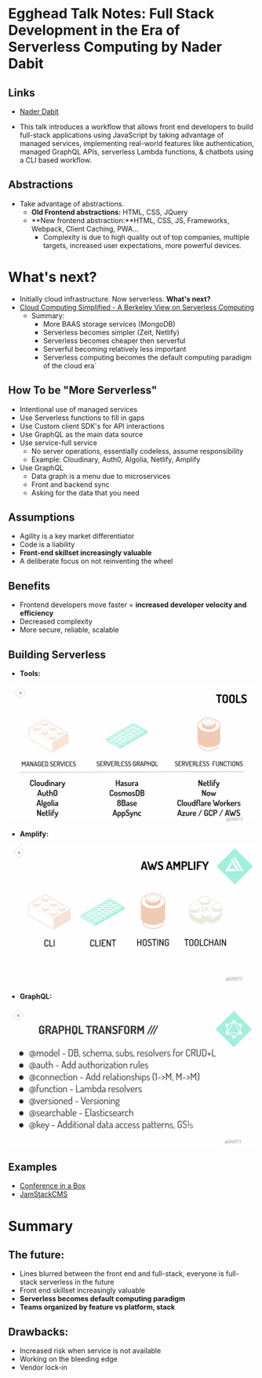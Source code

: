 # Egghead Talk Notes: Full Stack Development in the Era of Serverless Computing by Nader Dabit

## Links

- [Nader Dabit](https://twitter.com/dabit3)

- This talk introduces a workflow that allows front end developers to build full-stack applications using JavaScript by taking advantage of managed services, implementing real-world features like authentication, managed GraphQL APIs, serverless Lambda functions, & chatbots using a CLI based workflow.

## Abstractions

- Take advantage of abstractions.
  - **Old Frontend abstractions:** HTML, CSS, JQuery
  - **New frontend abstraction:**HTML, CSS, JS, Frameworks, Webpack, Client Caching, PWA...
    - Complexity is due to high quality out of top companies, multiple targets, increased user expectations, more powerful devices.

# What's next?

- Initially cloud infrastructure. Now serverless. **What's next?**
- [Cloud Computing Simplified - A Berkeley View on Serverless Computing](https://www2.eecs.berkeley.edu/Pubs/TechRpts/2019/EECS-2019-3.pdf)
  - Summary:
    - More BAAS storage services (MongoDB)
    - Serverless becomes simpler (Zeit, Netlify)
    - Serverless becomes cheaper then serverful
    - Serverful becoming relatively less important
    - Serverless computing becomes the default computing paradigm of the cloud era`

## How To be "More Serverless"

- Intentional use of managed services
- Use Serverless functions to fill in gaps
- Use Custom client SDK's for API interactions
- Use GraphQL as the main data source
- Use service-full service
  - No server operations, essentially codeless, assume responsibility
  - Example: Cloudinary, Auth0, Algolia, Netlify, Amplify
- Use GraphQL
  - Data graph is a menu due to microservices
  - Front and backend sync
  - Asking for the data that you need

## Assumptions

- Agility is a key market differentiator
- Code is a liability
- **Front-end skillset increasingly valuable**
- A deliberate focus on not reinventing the wheel

## Benefits

- Frontend developers move faster = **increased developer velocity and efficiency**
- Decreased complexity
- More secure, reliable, scalable

## Building Serverless

- **Tools:**

![](./images/tools.png)

- **Amplify:**

![](./images/amplify.png)

- **GraphQL:**

![](./images/graphql.png)

## Examples

- [Conference in a Box](https://github.com/dabit3/conference-app-in-a-box)
- [JamStackCMS](https://www.jamstackcms.io)

# Summary

## The future:

- Lines blurred between the front end and full-stack, everyone is full-stack serverless in the future
- Front end skillset increasingly valuable
- **Serverless becomes default computing paradigm**
- **Teams organized by feature vs platform, stack**

## Drawbacks:

- Increased risk when service is not available
- Working on the bleeding edge
- Vendor lock-in
